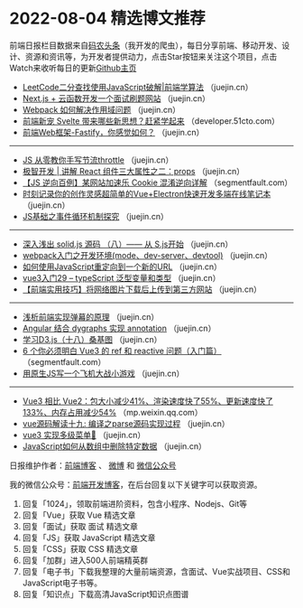 # 2022-08-04 精选博文推荐

前端日报栏目数据来自[码农头条](https://toutiao.qdkfweb.cn/)（我开发的爬虫），每日分享前端、移动开发、设计、资源和资讯等，为开发者提供动力，点击Star按钮来关注这个项目，点击Watch来收听每日的更新[Github主页](https://github.com/kujian/frontendDaily)
* [LeetCode二分查找使用JavaScript破解|前端学算法](https://juejin.cn/post/7127656539313143822) （juejin.cn）
* [Next.js + 云函数开发一个面试刷题网站](https://juejin.cn/post/7127513487546253348) （juejin.cn）
* [Webpack 如何解决作用域问题](https://juejin.cn/post/7127570123187027998) （juejin.cn）
* [前端新宠 Svelte 带来哪些新思想？赶紧学起来](https://developer.51cto.com/article/715529.html) （developer.51cto.com）
* [前端Web框架-Fastify，你感觉如何？](https://juejin.cn/post/7127644540994846757) （juejin.cn）

***
* [JS 从零教你手写节流throttle](https://juejin.cn/post/7127474192789798943) （juejin.cn）
* [极智开发 | 讲解 React 组件三大属性之二：props](https://juejin.cn/post/7127640140507250701) （juejin.cn）
* [【JS 逆向百例】某网站加速乐 Cookie 混淆逆向详解](https://segmentfault.com/a/1190000042261768) （segmentfault.com）
* [时刻记录你的创作灵感超简单的Vue+Electron快速开发多端在线笔记本](https://juejin.cn/post/7127593631606636581) （juejin.cn）
* [JS基础之事件循环机制探究](https://juejin.cn/post/7127614358955229220) （juejin.cn）

***
* [深入浅出 solid.js 源码 （八）—— 从 S.js开始](https://juejin.cn/post/7127460306602688542) （juejin.cn）
* [webpack入门之开发环境(mode、dev-server、devtool)](https://juejin.cn/post/7127576450378842119) （juejin.cn）
* [如何使用JavaScript重定向到一个新的URL](https://juejin.cn/post/7127565490297241636) （juejin.cn）
* [vue3入门29 &#8211; typeScript 泛型变量和类型](https://juejin.cn/post/7127454698621108255) （juejin.cn）
* [【前端实用技巧】将网络图片下载后上传到第三方网站](https://juejin.cn/post/7127672575768920094) （juejin.cn）

***
* [浅析前端实现弹幕的原理](https://juejin.cn/post/7127563612398288927) （juejin.cn）
* [Angular 结合 dygraphs 实现 annotation](https://juejin.cn/post/7127670163297533959) （juejin.cn）
* [学习D3.js（十八）桑基图](https://juejin.cn/post/7127559319402315806) （juejin.cn）
* [6 个你必须明白 Vue3 的 ref 和 reactive 问题（入门篇）](https://segmentfault.com/a/1190000042266418) （segmentfault.com）
* [用原生JS写一个飞机大战小游戏](https://juejin.cn/post/7127553483594530846) （juejin.cn）

***
* [Vue3 相比 Vue2：包大小减少41%、渲染速度快了55%、更新速度快了133%、内存占用减少54%](https://mp.weixin.qq.com/s?__biz=MzkxMjI3MTA1Mg==&mid=2247522407&idx=1&sn=0e3a308957d5b71e7f6cdb147636237c) （mp.weixin.qq.com）
* [vue源码解读十九: 编译之parse源码实现过程](https://juejin.cn/post/7127540866603810823) （juejin.cn）
* [vue3 实现多级菜单🌳](https://juejin.cn/post/7127660182003253279) （juejin.cn）
* [JavaScript如何从数组中删除特定数据](https://juejin.cn/post/7127539663841001479) （juejin.cn）

日报维护作者：[前端博客](https://qdkfweb.cn/) 、 [微博](http://weibo.com/kujian) 和 [微信公众号](https://open.weixin.qq.com/qr/code?username=caibaojian_com)

我的微信公众号：[前端开发博客](https://open.weixin.qq.com/qr/code?username=caibaojian_com)，在后台回复以下关键字可以获取资源。

1. 回复「1024」，领取前端进阶资料，包含小程序、Nodejs、Git等
2. 回复「Vue」获取 Vue 精选文章
3. 回复「面试」获取 面试 精选文章
4. 回复「JS」获取 JavaScript 精选文章
5. 回复「CSS」获取 CSS 精选文章
6. 回复「加群」进入500人前端精英群
7. 回复「电子书」下载我整理的大量前端资源，含面试、Vue实战项目、CSS和JavaScript电子书等。
8. 回复「知识点」下载高清JavaScript知识点图谱